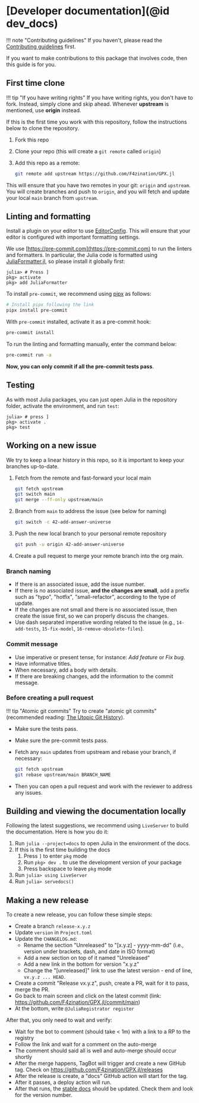 # [Developer documentation](@id dev_docs)

!!! note "Contributing guidelines"
    If you haven't, please read the [Contributing guidelines](90-contributing.md) first.

If you want to make contributions to this package that involves code, then this guide is for you.

## First time clone

!!! tip "If you have writing rights"
    If you have writing rights, you don't have to fork. Instead, simply clone and skip ahead. Whenever **upstream** is mentioned, use **origin** instead.

If this is the first time you work with this repository, follow the instructions below to clone the repository.

1. Fork this repo
2. Clone your repo (this will create a `git remote` called `origin`)
3. Add this repo as a remote:

   ```bash
   git remote add upstream https://github.com/F4zination/GPX.jl
   ```

This will ensure that you have two remotes in your git: `origin` and `upstream`.
You will create branches and push to `origin`, and you will fetch and update your local `main` branch from `upstream`.

## Linting and formatting

Install a plugin on your editor to use [EditorConfig](https://editorconfig.org).
This will ensure that your editor is configured with important formatting settings.


We use [https://pre-commit.com](https://pre-commit.com) to run the linters and formatters.
In particular, the Julia code is formatted using [JuliaFormatter.jl](https://github.com/domluna/JuliaFormatter.jl), so please install it globally first:

```julia-repl
julia> # Press ]
pkg> activate
pkg> add JuliaFormatter
```

To install `pre-commit`, we recommend using [pipx](https://pipx.pypa.io) as follows:

```bash
# Install pipx following the link
pipx install pre-commit
```

With `pre-commit` installed, activate it as a pre-commit hook:

```bash
pre-commit install
```

To run the linting and formatting manually, enter the command below:

```bash
pre-commit run -a
```

**Now, you can only commit if all the pre-commit tests pass**.


## Testing

As with most Julia packages, you can just open Julia in the repository folder, activate the environment, and run `test`:

```julia-repl
julia> # press ]
pkg> activate .
pkg> test
```

## Working on a new issue

We try to keep a linear history in this repo, so it is important to keep your branches up-to-date.

1. Fetch from the remote and fast-forward your local main

   ```bash
   git fetch upstream
   git switch main
   git merge --ff-only upstream/main
   ```

2. Branch from `main` to address the issue (see below for naming)

   ```bash
   git switch -c 42-add-answer-universe
   ```

3. Push the new local branch to your personal remote repository

   ```bash
   git push -u origin 42-add-answer-universe
   ```

4. Create a pull request to merge your remote branch into the org main.

### Branch naming

- If there is an associated issue, add the issue number.
- If there is no associated issue, **and the changes are small**, add a prefix such as "typo", "hotfix", "small-refactor", according to the type of update.
- If the changes are not small and there is no associated issue, then create the issue first, so we can properly discuss the changes.
- Use dash separated imperative wording related to the issue (e.g., `14-add-tests`, `15-fix-model`, `16-remove-obsolete-files`).

### Commit message

- Use imperative or present tense, for instance: *Add feature* or *Fix bug*.
- Have informative titles.
- When necessary, add a body with details.
- If there are breaking changes, add the information to the commit message.

### Before creating a pull request

!!! tip "Atomic git commits"
    Try to create "atomic git commits" (recommended reading: [The Utopic Git History](https://blog.esciencecenter.nl/the-utopic-git-history-d44b81c09593)).

- Make sure the tests pass.
- Make sure the pre-commit tests pass.
- Fetch any `main` updates from upstream and rebase your branch, if necessary:

  ```bash
  git fetch upstream
  git rebase upstream/main BRANCH_NAME
  ```

- Then you can open a pull request and work with the reviewer to address any issues.

## Building and viewing the documentation locally

Following the latest suggestions, we recommend using `LiveServer` to build the documentation.
Here is how you do it:

1. Run `julia --project=docs` to open Julia in the environment of the docs.
1. If this is the first time building the docs
   1. Press `]` to enter `pkg` mode
   1. Run `pkg> dev .` to use the development version of your package
   1. Press backspace to leave `pkg` mode
1. Run `julia> using LiveServer`
1. Run `julia> servedocs()`

## Making a new release

To create a new release, you can follow these simple steps:

- Create a branch `release-x.y.z`
- Update `version` in `Project.toml`
- Update the `CHANGELOG.md`:
  - Rename the section "Unreleased" to "[x.y.z] - yyyy-mm-dd" (i.e., version under brackets, dash, and date in ISO format)
  - Add a new section on top of it named "Unreleased"
  - Add a new link in the bottom for version "x.y.z"
  - Change the "[unreleased]" link to use the latest version - end of line, `vx.y.z ... HEAD`.
- Create a commit "Release vx.y.z", push, create a PR, wait for it to pass, merge the PR.
- Go back to main screen and click on the latest commit (link: <https://github.com/F4zination/GPX.jl/commit/main>)
- At the bottom, write `@JuliaRegistrator register`

After that, you only need to wait and verify:

- Wait for the bot to comment (should take < 1m) with a link to a RP to the registry
- Follow the link and wait for a comment on the auto-merge
- The comment should said all is well and auto-merge should occur shortly
- After the merge happens, TagBot will trigger and create a new GitHub tag. Check on <https://github.com/F4zination/GPX.jl/releases>
- After the release is create, a "docs" GitHub action will start for the tag.
- After it passes, a deploy action will run.
- After that runs, the [stable docs](https://F4zination.github.io/GPX.jl/stable) should be updated. Check them and look for the version number.
